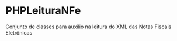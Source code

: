 PHPLeituraNFe
=============

Conjunto de classes para auxilio na leitura do XML das Notas Fiscais Eletrônicas
